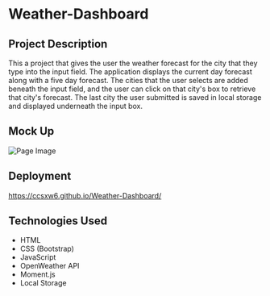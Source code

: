 # Weather-Dashboard

## Project Description
This a project that gives the user the weather forecast for the city that they type into the input field. The application displays the current day forecast along with a five day forecast. The cities that the user selects are added beneath the input field, and the user can click on that city's box to retrieve that city's forecast. The last city the user submitted is saved in local storage and displayed underneath the input box. 

## Mock Up
![Page Image](Weather.gif)

## Deployment
https://ccsxw6.github.io/Weather-Dashboard/

## Technologies Used
- HTML
- CSS (Bootstrap)
- JavaScript
- OpenWeather API
- Moment.js
- Local Storage

